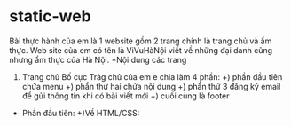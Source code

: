 # static-web

Bài thực hành của em là 1 website gồm 2 trang chính là trang chủ và ẩm thực. Web site của em có tên là ViVuHàNội viết về những đại danh cũng nhưng ẩm thực của Hà Nội.
*Nội dung các trang
  1. Trang chủ
  Bố cục Tràg chủ của em e chia làm 4 phần:
  +) phần đầu tiên chứa menu
  +) phần thứ hai chứa nội dung 
  +) phần thứ 3 đăng ký email để gửi thông tin khi có bài viết mới
  +) cuối cùng là footer
  - Phần đầu tiên:
    +)Về HTML/CSS: 
